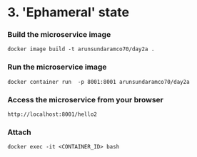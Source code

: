 # 3. 'Ephameral' state

### Build the microservice image
`docker image build -t arunsundaramco70/day2a .`

### Run the microservice image
`docker container run  -p 8001:8001 arunsundaramco70/day2a`

### Access the microservice from your browser
`http://localhost:8001/hello2`

### Attach
`docker exec -it <CONTAINER_ID> bash`
